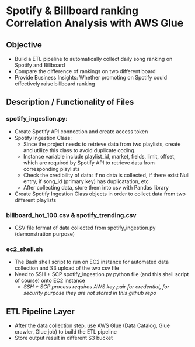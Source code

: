 # Spotify & Billboard ranking Correlation Analysis with AWS Glue

## Objective
- Build a ETL pipeline to automatically collect daily song ranking on Spotify and Billboard
- Compare the difference of rankings on two different board
- Provide Business Insights: Whether promoting on Spotify could effectively raise billboard ranking

## Description / Functionality of Files
### spotify_ingestion.py:
- Create Spotify API connection and create access token
- Spotify Ingestion Class:
  - Since the project needs to retrieve data from two playlists, create and utilize this class to avoid duplicate coding.
  - Instance variable include playlist_id, market, fields, limit, offset, which are required by Spotify API to retrieve data from corresponding playlists
  - Check the credibility of data: if no data is collected, if there exist Null entry, if song_id (primary key) has duplicatation, etc
  - After collecting data, store them into csv with Pandas library
- Create Spotify Ingestion Class objects in order to collect data from two different playlists
### billboard_hot_100.csv & spotify_trending.csv
- CSV file format of data collected from spotify_ingestion.py (demonstration purpose)
### ec2_shell.sh
- The Bash shell script to run on EC2 instance for automated data collection and S3 upload of the two csv file
- Need to SSH + SCP spotify_ingestion.py python file (and this shell script of course) onto EC2 instance
  - *SSH + SCP process requires AWS key pair for credential, for security purpose they are not stored in this github repo*

## ETL Pipeline Layer
- After the data collection step, use AWS Glue (Data Catalog, Glue crawler, Glue job) to build the ETL pipeline
- Store output result in different S3 bucket
